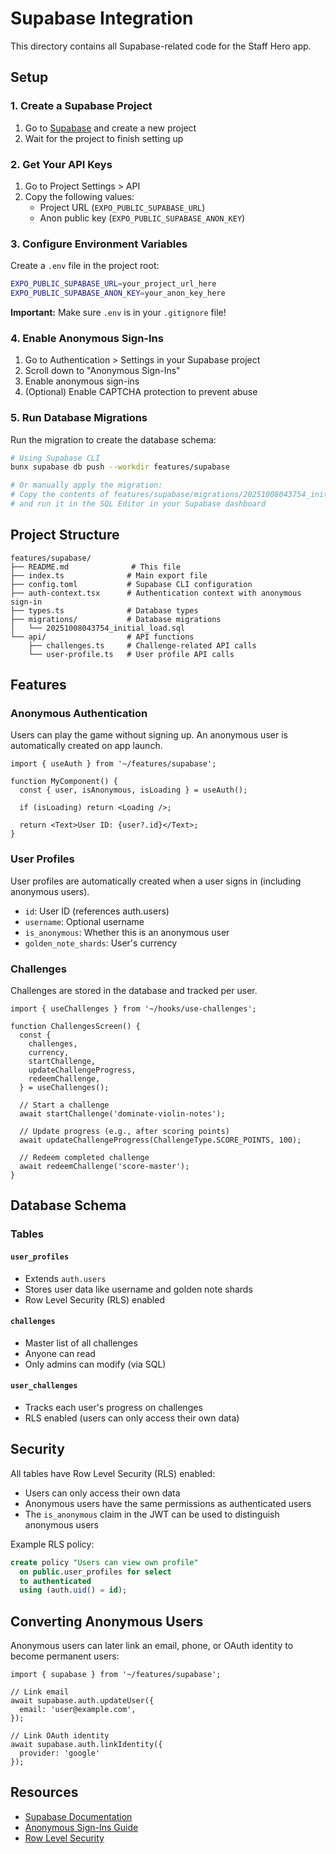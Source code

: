 # Supabase Integration

This directory contains all Supabase-related code for the Staff Hero app.

## Setup

### 1. Create a Supabase Project

1. Go to [Supabase](https://supabase.com) and create a new project
2. Wait for the project to finish setting up

### 2. Get Your API Keys

1. Go to Project Settings > API
2. Copy the following values:
   - Project URL (`EXPO_PUBLIC_SUPABASE_URL`)
   - Anon public key (`EXPO_PUBLIC_SUPABASE_ANON_KEY`)

### 3. Configure Environment Variables

Create a `.env` file in the project root:

```bash
EXPO_PUBLIC_SUPABASE_URL=your_project_url_here
EXPO_PUBLIC_SUPABASE_ANON_KEY=your_anon_key_here
```

**Important:** Make sure `.env` is in your `.gitignore` file!

### 4. Enable Anonymous Sign-Ins

1. Go to Authentication > Settings in your Supabase project
2. Scroll down to "Anonymous Sign-Ins"
3. Enable anonymous sign-ins
4. (Optional) Enable CAPTCHA protection to prevent abuse

### 5. Run Database Migrations

Run the migration to create the database schema:

```bash
# Using Supabase CLI
bunx supabase db push --workdir features/supabase

# Or manually apply the migration:
# Copy the contents of features/supabase/migrations/20251008043754_initial_load.sql
# and run it in the SQL Editor in your Supabase dashboard
```

## Project Structure

```
features/supabase/
├── README.md              # This file
├── index.ts              # Main export file
├── config.toml           # Supabase CLI configuration
├── auth-context.tsx      # Authentication context with anonymous sign-in
├── types.ts              # Database types
├── migrations/           # Database migrations
│   └── 20251008043754_initial_load.sql
└── api/                  # API functions
    ├── challenges.ts     # Challenge-related API calls
    └── user-profile.ts   # User profile API calls
```

## Features

### Anonymous Authentication

Users can play the game without signing up. An anonymous user is automatically created on app launch.

```tsx
import { useAuth } from '~/features/supabase';

function MyComponent() {
  const { user, isAnonymous, isLoading } = useAuth();
  
  if (isLoading) return <Loading />;
  
  return <Text>User ID: {user?.id}</Text>;
}
```

### User Profiles

User profiles are automatically created when a user signs in (including anonymous users).

- `id`: User ID (references auth.users)
- `username`: Optional username
- `is_anonymous`: Whether this is an anonymous user
- `golden_note_shards`: User's currency

### Challenges

Challenges are stored in the database and tracked per user.

```tsx
import { useChallenges } from '~/hooks/use-challenges';

function ChallengesScreen() {
  const {
    challenges,
    currency,
    startChallenge,
    updateChallengeProgress,
    redeemChallenge,
  } = useChallenges();
  
  // Start a challenge
  await startChallenge('dominate-violin-notes');
  
  // Update progress (e.g., after scoring points)
  await updateChallengeProgress(ChallengeType.SCORE_POINTS, 100);
  
  // Redeem completed challenge
  await redeemChallenge('score-master');
}
```

## Database Schema

### Tables

#### `user_profiles`
- Extends `auth.users`
- Stores user data like username and golden note shards
- Row Level Security (RLS) enabled

#### `challenges`
- Master list of all challenges
- Anyone can read
- Only admins can modify (via SQL)

#### `user_challenges`
- Tracks each user's progress on challenges
- RLS enabled (users can only access their own data)

## Security

All tables have Row Level Security (RLS) enabled:

- Users can only access their own data
- Anonymous users have the same permissions as authenticated users
- The `is_anonymous` claim in the JWT can be used to distinguish anonymous users

Example RLS policy:

```sql
create policy "Users can view own profile"
  on public.user_profiles for select
  to authenticated
  using (auth.uid() = id);
```

## Converting Anonymous Users

Anonymous users can later link an email, phone, or OAuth identity to become permanent users:

```tsx
import { supabase } from '~/features/supabase';

// Link email
await supabase.auth.updateUser({
  email: 'user@example.com',
});

// Link OAuth identity
await supabase.auth.linkIdentity({ 
  provider: 'google' 
});
```

## Resources

- [Supabase Documentation](https://supabase.com/docs)
- [Anonymous Sign-Ins Guide](https://supabase.com/docs/guides/auth/auth-anonymous)
- [Row Level Security](https://supabase.com/docs/guides/auth/row-level-security)

